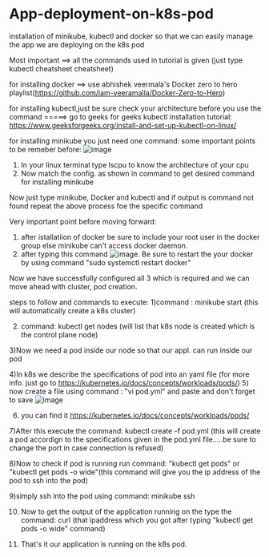 # App-deployment-on-k8s-pod
installation of minikube, kubectl and docker so that we can easily manage the app we are deploying on the k8s pod

Most important ==> all the commands used in tutorial is given (just type kubectl cheatsheet cheatsheet)

for installing docker ==> use abhishek veermala's Docker zero to hero playlist(https://github.com/iam-veeramalla/Docker-Zero-to-Hero)

for installing kubectl,just be sure check your architecture before you use the command 
=====> go to geeks for geeks kubectl installation tutorial: https://www.geeksforgeeks.org/install-and-set-up-kubectl-on-linux/

for installing minikube you just need one command:
some important points to be remeber before:
![image](https://github.com/userasher/App-deployment-on-k8s-pod/assets/109350583/84aacd74-0f86-4b35-8996-4fab7db9a10a)


1) In your linux terminal type lscpu to know the architecture of your cpu
2) Now match the config. as shown in command to get desired command for installing minikube



Now just type minikube, Docker and kubectl and if output is command not found repeat the above process foe the specific command

Very important point before moving forward:
1) after istallatiion of docker be sure to include your root user in the docker group else minikube can't access docker daemon.
2) after typing this command ![image](https://github.com/userasher/App-deployment-on-k8s-pod/assets/109350583/4bbd61ba-3de1-4b9a-be22-2b87a5f22e1f). Be sure to restart the your docker by using command "sudo systemctl restart docker"


Now we have successfully configured all 3 which is required and we can move ahead with cluster, pod creation.

steps to follow and commands to execute:
1)command : minikube start
(this will automatically create a k8s cluster)

2) command: kubectl get nodes
(will list that k8s node is created which is the control plane node)

3)Now we need a pod inside our node so that our appl. can run inside our pod

4)In k8s we describe the specifications of pod into an yaml file (for more info. just go to https://kubernetes.io/docs/concepts/workloads/pods/)
5) now create a file using command : "vi pod.yml" and paste and don't forget to save ![image](https://github.com/userasher/App-deployment-on-k8s-pod/assets/109350583/0922e27a-d062-4c7e-ad99-d782d7836685)

6) you can find it https://kubernetes.io/docs/concepts/workloads/pods/
   
7)After this execute the command: kubectl create -f pod.yml (this will create a pod accordign to the specifications given in the pod.yml file.....be sure to change the port in case connection is refused)

8)Now to check if pod is running run command: "kubectl get pods" or "kubectl get pods -o wide"(this command will give you the ip address of the pod to ssh into the pod)

9)simply ssh into the pod using command: minikube ssh

10) Now to get the output of the application running on the type the command: curl <ipaddress>(that ipaddress which you got after typing "kubectl get pods -o wide" command)

11) That's it our application is running on the k8s pod.






   

